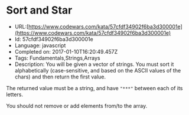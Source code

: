 # Sort and Star

 - URL:[https://www.codewars.com/kata/57cfdf34902f6ba3d300001e](https://www.codewars.com/kata/57cfdf34902f6ba3d300001e)
 - Id: 57cfdf34902f6ba3d300001e
 - Language: javascript
 - Completed on: 2017-01-10T16:20:49.457Z
 - Tags: Fundamentals,Strings,Arrays
 - Description:
You will be given a vector of strings. You must sort it alphabetically (case-sensitive, and based on the ASCII values of the chars) and then return the first value.

The returned value must be a string, and have `"***"` between each of its letters.

You should not remove or add elements from/to the array.
